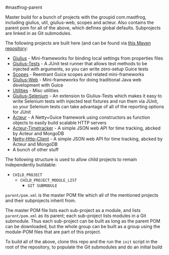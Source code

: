 #mastfrog-parent

Master build for a bunch of projects with the groupid com.mastfrog, including giulius, util, giulius-web, scopes and acteur. Also
contains the parent pom for all of the above, which defines global defaults. Subprojects are linked in as Git submodules.

The following projects are built here (and can be found via [this Maven repository](http://timboudreau.com/builds/):

  * [Giulius](https://github.com/timboudreau/giulius) - Mini-frameworks for binding local settings from properties files
  * [Giulius-Tests](https://github.com/timboudreau/giulius-tests) - A JUnit test runner that allows test methods to be injected with arguments, so you can write zero-setup Guice tests
  * [Scopes](https://github.com/timboudreau/scopes) - Reentrant Guice scopes and related mini-frameworks
  * [Giulius-Web](https://github.com/timboudreau/giulius-web) - Mini-frameworks for doing traditional Java web development with Guice
  * [Utilities](https://github.com/timboudreau/util) - Misc utilities
  * [Giulius-Selenium](https://github.com/timboudreau/giulius-selenium-tests) - An extension to Giulius-Tests which makes it easy to write Selenium tests with injected test fixtures and run them via JUnit, so your Selenium tests can take advantage of all of the reporting options for JUnit
  * [Acteur](https://github.com/timboudreau/acteur) - A Netty+Guice framework using constructors as function objects to easily build scalable HTTP servers
  * [Acteur-Timetracker](https://github.com/timboudreau/acteur-timetracker) - A simple JSON web API for time tracking, abcked by Acteur and MongoDB
  * [Netty-Http-Client](https://github.com/timboudreau/netty-http-client) - A simple JSON web API for time tracking, abcked by Acteur and MongoDB
  * A bunch of other stuff

The following structure is used to allow child projects to remain independently buildable:

  * ``CHILD_PROJECT``
     * ``CHILD_PROJECT_MODULE_LIST``
         * ``GIT SUBMODULE``

``parent/pom.xml`` is the master POM file which all of the mentioned projects and their subprojects inherit from.

The master POM file lists each sub-project as a module, and lists ``parent/pom.xml`` as its parent; each sub-project lists modules
in a Git submodule.  Thus each sub-project can be built as long as the parent POM can be downloaded, but the whole group can be built
as a group using the module-POM files that are part of this project.

To build all of the above, clone this repo and the run the ``init`` script in the root of the repository, to populate the Git submodules and do an initial build

